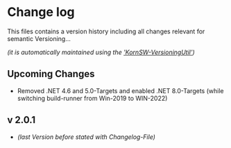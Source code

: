 # Change log
This files contains a version history including all changes relevant for semantic Versioning...

*(it is automatically maintained using the ['KornSW-VersioningUtil'](https://github.com/KornSW/VersioningUtil))*


## Upcoming Changes

* Removed .NET 4.6 and 5.0-Targets and enabled .NET 8.0-Targets (while switching build-runner from Win-2019 to WIN-2022)



## v 2.0.1
* *(last Version before stated with Changelog-File)*